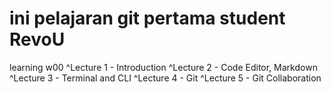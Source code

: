 # ini pelajaran git pertama student RevoU
learning w00 
    ^Lecture 1 - Introduction
    ^Lecture 2 - Code Editor, Markdown
    ^Lecture 3 - Terminal and CLI
    ^Lecture 4 - Git
    ^Lecture 5 - Git Collaboration